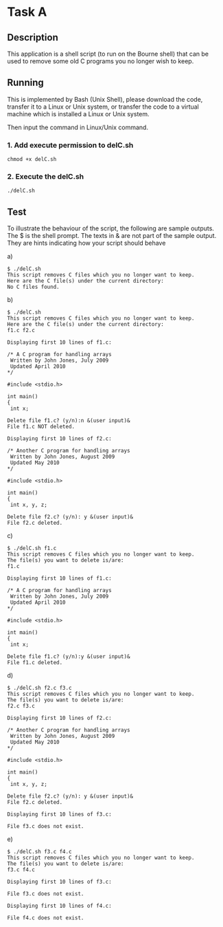 # Task A

## Description

This application is a shell script (to run on the Bourne shell) that can be used to remove some old C programs you no longer wish to keep.

## Running

This is implemented by Bash (Unix Shell), please download the code, transfer it to a Linux or Unix system, or transfer the code to a virtual machine which is installed a Linux or Unix system.

Then input the command in Linux/Unix command.

### 1. Add execute permission to delC.sh

`chmod +x delC.sh`

### 2. Execute the delC.sh

`./delC.sh`

## Test

To illustrate the behaviour of the script, the following are sample outputs. The $ is the shell prompt. The texts in & are not part of the sample output. They are hints indicating how your script should behave

a)

    $ ./delC.sh
    This script removes C files which you no longer want to keep.
    Here are the C file(s) under the current directory:
    No C files found.
b)
 
    $ ./delC.sh
    This script removes C files which you no longer want to keep.
    Here are the C file(s) under the current directory:
    f1.c f2.c

    Displaying first 10 lines of f1.c:

    /* A C program for handling arrays
     Written by John Jones, July 2009
     Updated April 2010
    */

    #include <stdio.h>

    int main()
    {
     int x;

    Delete file f1.c? (y/n):n &(user input)&
    File f1.c NOT deleted.

    Displaying first 10 lines of f2.c:

    /* Another C program for handling arrays
     Written by John Jones, August 2009
     Updated May 2010
    */

    #include <stdio.h>

    int main()
    {
     int x, y, z;

    Delete file f2.c? (y/n): y &(user input)&
    File f2.c deleted.
c)

    $ ./delC.sh f1.c
    This script removes C files which you no longer want to keep.
    The file(s) you want to delete is/are:
    f1.c

    Displaying first 10 lines of f1.c:

    /* A C program for handling arrays
     Written by John Jones, July 2009
     Updated April 2010
    */

    #include <stdio.h>

    int main()
    {
     int x;

    Delete file f1.c? (y/n):y &(user input)&
    File f1.c deleted.
d)

    $ ./delC.sh f2.c f3.c
    This script removes C files which you no longer want to keep.
    The file(s) you want to delete is/are: 
    f2.c f3.c

    Displaying first 10 lines of f2.c:

    /* Another C program for handling arrays
     Written by John Jones, August 2009
     Updated May 2010
    */

    #include <stdio.h>

    int main()
    {
     int x, y, z;

    Delete file f2.c? (y/n): y &(user input)&
    File f2.c deleted.

    Displaying first 10 lines of f3.c:

    File f3.c does not exist.
e)

    $ ./delC.sh f3.c f4.c
    This script removes C files which you no longer want to keep.
    The file(s) you want to delete is/are: 
    f3.c f4.c

    Displaying first 10 lines of f3.c:

    File f3.c does not exist.

    Displaying first 10 lines of f4.c:

    File f4.c does not exist.
